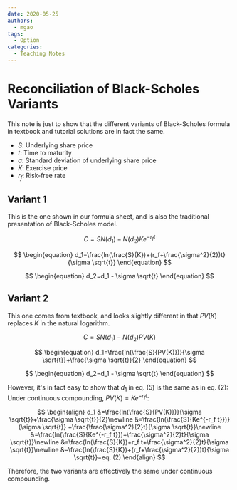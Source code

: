 ```yaml
---
date: 2020-05-25
authors:
  - mgao
tags:
  - Option
categories:
  - Teaching Notes
---
```


# Reconciliation of Black-Scholes Variants

This note is just to show that the different variants of Black-Scholes formula in textbook and tutorial solutions are in fact the same.

<!-- more -->

- $S$: Underlying share price
- $t$: Time to maturity
- $\sigma$: Standard deviation of underlying share price
- $K$: Exercise price
- $r_f$: Risk-free rate

## Variant 1

This is the one shown in our formula sheet, and is also the traditional
presentation of Black-Scholes model.

$$
\begin{equation}
C=SN(d_1)-N(d_2)Ke^{-r_f t}
\end{equation}
$$

$$
\begin{equation}
d_1=\frac{ln(\frac{S}{K})+(r_f+\frac{\sigma^2}{2})t}{\sigma \sqrt{t}}
\end{equation}
$$

$$
\begin{equation}
d_2=d_1 - \sigma \sqrt{t}
\end{equation}
$$

## Variant 2
This one comes from textbook, and looks slightly different in that $PV(K)$
replaces $K$ in the natural logarithm.

$$
\begin{equation}
C=SN(d_1)-N(d_2)PV(K)
\end{equation}$$

$$
\begin{equation}
d_1=\frac{ln(\frac{S}{PV(K)})}{\sigma \sqrt{t}}+\frac{\sigma \sqrt{t}}{2}
\end{equation}
$$

$$
\begin{equation}
d_2=d_1 - \sigma \sqrt{t}
\end{equation}
$$

However, it's in fact easy to show that $d_1$ in eq. (5) is the same as in eq.
(2): Under continuous compounding, $PV(K)=Ke^{-r_f t}$:

$$
\begin{align}
d_1 &=\frac{ln(\frac{S}{PV(K)})}{\sigma \sqrt{t}}+\frac{\sigma \sqrt{t}}{2}\newline
&=\frac{ln(\frac{S}{Ke^{-r_f t}})}{\sigma \sqrt{t}} +\frac{\frac{\sigma^2}{2}t}{\sigma \sqrt{t}}\newline
&=\frac{ln(\frac{S}{Ke^{-r_f t}})+\frac{\sigma^2}{2}t}{\sigma \sqrt{t}}\newline
&=\frac{ln(\frac{S}{K})+r_f t+\frac{\sigma^2}{2}t}{\sigma \sqrt{t}}\newline
&=\frac{ln(\frac{S}{K})+(r_f+\frac{\sigma^2}{2})t}{\sigma \sqrt{t}}=eq. (2)
\end{align}
$$

Therefore, the two variants are effectively the same under continuous compounding.
 

